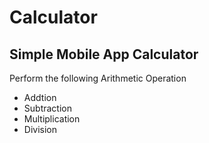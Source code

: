 # Calculator
## Simple Mobile App Calculator
Perform the following Arithmetic Operation
-  Addtion
-  Subtraction
-  Multiplication
-  Division
